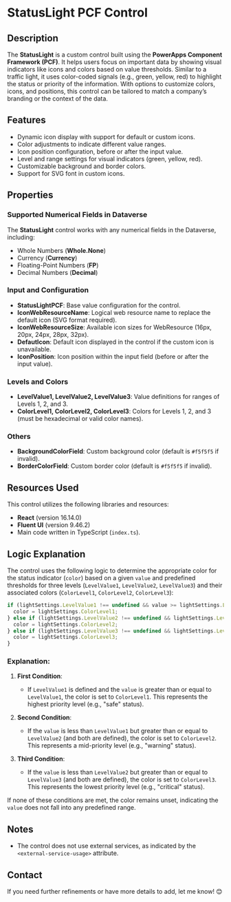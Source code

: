 # StatusLight PCF Control

## Description

The **StatusLight** is a custom control built using the **PowerApps Component Framework (PCF)**. It helps users focus on important data by showing visual indicators like icons and colors based on value thresholds. Similar to a traffic light, it uses color-coded signals (e.g., green, yellow, red) to highlight the status or priority of the information. With options to customize colors, icons, and positions, this control can be tailored to match a company’s branding or the context of the data.



## Features

- Dynamic icon display with support for default or custom icons.
- Color adjustments to indicate different value ranges.
- Icon position configuration, before or after the input value.
- Level and range settings for visual indicators (green, yellow, red).
- Customizable background and border colors.
- Support for SVG font in custom icons.

## Properties

### Supported Numerical Fields in Dataverse
The **StatusLight** control works with any numerical fields in the Dataverse, including:
- Whole Numbers (**Whole.None**)
- Currency (**Currency**)
- Floating-Point Numbers (**FP**)
- Decimal Numbers (**Decimal**)

### Input and Configuration
- **StatusLightPCF**: Base value configuration for the control.
- **IconWebResourceName**: Logical web resource name to replace the default icon (SVG format required).
- **IconWebResourceSize**: Available icon sizes for WebResource (16px, 20px, 24px, 28px, 32px).
- **DefautIcon**: Default icon displayed in the control if the custom icon is unavailable.
- **IconPosition**: Icon position within the input field (before or after the input value).

### Levels and Colors
- **LevelValue1, LevelValue2, LevelValue3**: Value definitions for ranges of Levels 1, 2, and 3.
- **ColorLevel1, ColorLevel2, ColorLevel3**: Colors for Levels 1, 2, and 3 (must be hexadecimal or valid color names).

### Others
- **BackgroundColorField**: Custom background color (default is `#f5f5f5` if invalid).
- **BorderColorField**: Custom border color (default is `#f5f5f5` if invalid).

## Resources Used

This control utilizes the following libraries and resources:
- **React** (version 16.14.0)
- **Fluent UI** (version 9.46.2)
- Main code written in TypeScript (`index.ts`).

## Logic Explanation

The control uses the following logic to determine the appropriate color for the status indicator (`color`) based on a given `value` and predefined thresholds for three levels (`LevelValue1`, `LevelValue2`, `LevelValue3`) and their associated colors (`ColorLevel1`, `ColorLevel2`, `ColorLevel3`):

```typescript
if (lightSettings.LevelValue1 !== undefined && value >= lightSettings.LevelValue1) {
  color = lightSettings.ColorLevel1;
} else if (lightSettings.LevelValue2 !== undefined && lightSettings.LevelValue1 !== undefined && value < lightSettings.LevelValue1 && value >= lightSettings.LevelValue2) {
  color = lightSettings.ColorLevel2;
} else if (lightSettings.LevelValue3 !== undefined && lightSettings.LevelValue2 !== undefined && value < lightSettings.LevelValue2 && value >= lightSettings.LevelValue3) {
  color = lightSettings.ColorLevel3;
}
```

### Explanation:
1. **First Condition**:  
   - If `LevelValue1` is defined and the `value` is greater than or equal to `LevelValue1`, the color is set to `ColorLevel1`. This represents the highest priority level (e.g., "safe" status).

2. **Second Condition**:  
   - If the `value` is less than `LevelValue1` but greater than or equal to `LevelValue2` (and both are defined), the color is set to `ColorLevel2`. This represents a mid-priority level (e.g., "warning" status).

3. **Third Condition**:  
   - If the `value` is less than `LevelValue2` but greater than or equal to `LevelValue3` (and both are defined), the color is set to `ColorLevel3`. This represents the lowest priority level (e.g., "critical" status).

If none of these conditions are met, the color remains unset, indicating the `value` does not fall into any predefined range.

## Notes

- The control does not use external services, as indicated by the `<external-service-usage>` attribute.

## Contact

If you need further refinements or have more details to add, let me know! 😊
